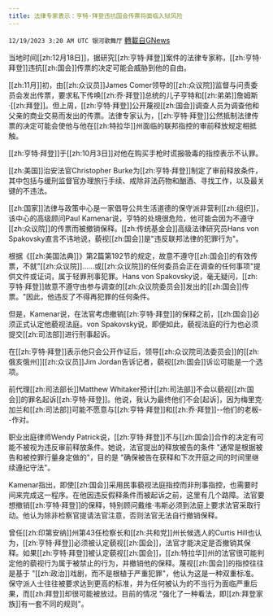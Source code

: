 ```yaml
---
title: 法律专家表示：亨特·拜登违抗国会传票将面临入狱风险
---
```

`12/19/2023 3:20 AM UTC 银河歌舞厅` [轉載自GNews](https://gnews.org/articles/2126648)

当地时间[[zh:12月18日]]，据研究[[zh:亨特·拜登]]案件的法律专家称，[[zh:亨特·拜登]]违抗[[zh:国会]]传票的决定可能会威胁到他的自由。

[[zh:11月]]初，由[[zh:众议员]]James Comer领导的[[zh:众议院]]监督与问责委员会发出传票，要求私下传唤[[zh:乔·拜登]]总统的儿子亨特和[[zh:弟弟]]詹姆斯·[[zh:拜登]]。但上周，[[zh:亨特·拜登]]公开蔑视[[zh:国会]]调查人员为调查他和父亲的商业交易而发出的传票。法律专家认为，[[zh:亨特·拜登]]公然抵制法律传票的决定可能会使他与他在[[zh:特拉华]]州面临的联邦指控的审前释放规定相抵触。

[[zh:亨特·拜登]]于[[zh:10月3日]]对他在购买手枪时谎报吸毒的指控表示不认罪。

[[zh:美国]]治安法官Christopher Burke为[[zh:亨特·拜登]]制定了审前释放条件，其中包括与缓刑监督官办理旅行手续、戒除非法药物和酗酒、寻找工作，以及最关键的不违法。

[[zh:国家]]法律与政策中心是一家倡导公共生活道德的保守派非营利[[zh:组织]]，该中心的高级顾问Paul Kamenar说，亨特的处境很危险，他可能会因为不遵守[[zh:众议院]]的传票而被撤销保释。[[zh:传统基金会]]高级法律研究员Hans von Spakovsky直言不讳地说，藐视[[zh:国会]]是"违反联邦法律的犯罪行为"。

根据《[[zh:美国法典]]》第2篇第192节的规定，故意不遵守[[zh:国会]]的有效传票，不就"[[zh:众议院]]......或[[zh:众议院]]的任何委员会正在调查的任何事项"提供文件或证词，属于轻罪刑事犯罪。Hans von Spakovsky说，毫无疑问，[[zh:亨特·拜登]]故意不遵守由参与调查的[[zh:众议院委员会]]发出的[[zh:国会]]传票。"因此，他违反了不得再犯罪的任何条件。

但是，Kamenar说，在法官考虑撤销[[zh:亨特·拜登]]的保释之前，[[zh:国会]]必须正式认定他藐视法庭。von Spakovsky说，即便如此，藐视法庭的行为也必须提交[[zh:司法部]]进行刑事起诉。

在[[zh:亨特·拜登]]表示他只会公开作证后，领导[[zh:众议院司法委员会]]的[[zh:俄亥俄州]][[zh:众议员]]Jim Jordan告诉记者，藐视[[zh:国会]]诉讼可能是一个选项。

前代理[[zh:司法部长]]Matthew Whitaker预计[[zh:司法部]]不会以藐视[[zh:国会]]的罪名起诉[[zh:亨特·拜登]]。他说，我认为最终他们不会[起诉]，因为梅里克·加兰和[[zh:司法部]]可能不愿意与[[zh:亨特·拜登]]和[[zh:乔·拜登]]--他们的老板--作对。

职业出庭律师Wendy Patrick说，[[zh:亨特·拜登]]不与[[zh:国会]]合作的决定有可能不被视为违反审前释放条件。她说，法官提出的释放被告的条件 "通常是根据被告和被控罪行量身定做的"，目的是 "确保被告在获释和下次开庭之间的时间里继续遵纪守法"。

Kamenar指出，即使[[zh:国会]]采用民事藐视法庭指控而非刑事指控，也需要时间来完成这一程序。在他因违反假释条件而被起诉之前，这里有几个路障。法官要想撤销[[zh:亨特·拜登]]的保释，特别顾问戴维·韦斯必须到法庭上要求法官采取行动。他认为除非检察官提请法官注意，否则法官无法自行撤销保释。

曾任[[zh:印第安纳]]州第43任检察长和[[zh:共和党]]州长候选人的Curtis Hill也认为，[[zh:亨特·拜登]]必须被认定藐视[[zh:国会]]，法官才能决定是否撤销其保释。如果[[zh:亨特·拜登]]被认定藐视[[zh:国会]]，[[zh:特拉华]]州的法官很可能判定他的藐视行为属于被禁止的行为，并撤销他的保释。蔑视[[zh:国会]]的指控往往是基于 "[[zh:政治]]戏剧，而不是根植于严重犯罪"，他认为这是一种双重标准。保守派人士往往被要求达到更高的标准，并为任何被认为的不当行为面临严重后果，而[[zh:拜登]]却很可能被放过。目前的情况 "强化了一种看法，即[[zh:拜登家族]]有一套不同的规则"。


